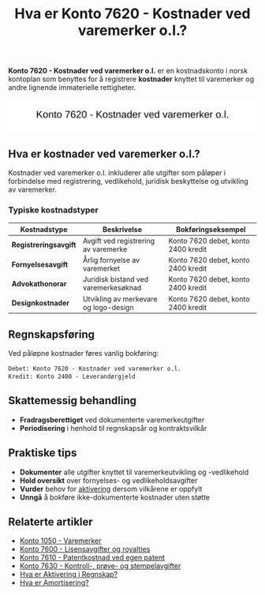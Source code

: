 ﻿---
title: "Hva er Konto 7620 - Kostnader ved varemerker o.l.?"
seoTitle: "7620-kostnader-ved-varemerker-o-l"
description: '**Konto 7620 - Kostnader ved varemerker o.l.** er en kostnadskonto i norsk kontoplan som benyttes for å registrere **kostnader** knyttet til varemerker og andr...'
---

**Konto 7620 - Kostnader ved varemerker o.l.** er en kostnadskonto i norsk kontoplan som benyttes for å registrere **kostnader** knyttet til varemerker og andre lignende immaterielle rettigheter.

![Illustrasjon av konto 7620 Kostnader ved varemerker o.l.](7620-kostnader-ved-varemerker-o-l-image.svg)

## Hva er kostnader ved varemerker o.l.?

Kostnader ved varemerker o.l. inkluderer alle utgifter som påløper i forbindelse med registrering, vedlikehold, juridisk beskyttelse og utvikling av varemerker.

### Typiske kostnadstyper

| Kostnadstype              | Beskrivelse                             | Bokføringseksempel                  |
|---------------------------|-----------------------------------------|-------------------------------------|
| **Registreringsavgift**   | Avgift ved registrering av varemerke    | Konto 7620 debet, konto 2400 kredit |
| **Fornyelsesavgift**      | Årlig fornyelse av varemerket           | Konto 7620 debet, konto 2400 kredit |
| **Advokathonorar**        | Juridisk bistand ved varemerkesøknad    | Konto 7620 debet, konto 2400 kredit |
| **Designkostnader**       | Utvikling av merkevare og logo-design   | Konto 7620 debet, konto 2400 kredit |

## Regnskapsføring

Ved påløpne kostnader føres vanlig bokføring:

```text
Debet: Konto 7620 - Kostnader ved varemerker o.l.
Kredit: Konto 2400 - Leverandørgjeld
```

## Skattemessig behandling

* **Fradragsberettiget** ved dokumenterte varemerkeutgifter
* **Periodisering** i henhold til regnskapsår og kontraktsvilkår

## Praktiske tips

* **Dokumenter** alle utgifter knyttet til varemerkeutvikling og -vedlikehold
* **Hold oversikt** over fornyelses- og vedlikeholdsavgifter
* **Vurder** behov for [aktivering](/blogs/regnskap/hva-er-aktivering "Hva er Aktivering i Regnskap?") dersom vilkårene er oppfylt
* **Unngå** å bokføre ikke-dokumenterte kostnader uten støtte

## Relaterte artikler

* [Konto 1050 - Varemerker](/blogs/kontoplan/1050-varemerker "Konto 1050 - Varemerker")
* [Konto 7600 - Lisensavgifter og royalties](/blogs/kontoplan/7600-lisensavgifter-og-royalties "Konto 7600 - Lisensavgifter og royalties")
* [Konto 7610 - Patentkostnad ved egen patent](/blogs/kontoplan/7610-patentkostnad-ved-egen-patent "Konto 7610 - Patentkostnad ved egen patent")
* [Konto 7630 - Kontroll-, prøve- og stempelavgifter](/blogs/kontoplan/7630-kontroll-prove-og-stempelavgifter "Konto 7630 - Kontroll-, prøve- og stempelavgifter")
* [Hva er Aktivering i Regnskap?](/blogs/regnskap/hva-er-aktivering "Hva er Aktivering i Regnskap?")
* [Hva er Amortisering?](/blogs/regnskap/hva-er-amortisering "Hva er Amortisering?")






